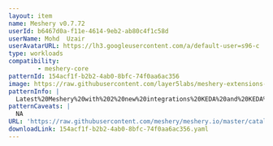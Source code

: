 ```yaml
---
layout: item
name: Meshery v0.7.72
userId: b6467d0a-f11e-4614-9eb2-ab80c4f1c58d
userName: Mohd  Uzair
userAvatarURL: https://lh3.googleusercontent.com/a/default-user=s96-c
type: workloads
compatibility: 
        - meshery-core
patternId: 154acf1f-b2b2-4ab0-8bfc-74f0aa6ac356
image: https://raw.githubusercontent.com/layer5labs/meshery-extensions-packages/master/action-assets/design-assets/154acf1f-b2b2-4ab0-8bfc-74f0aa6ac356-light.png,https://raw.githubusercontent.com/layer5labs/meshery-extensions-packages/master/action-assets/design-assets/154acf1f-b2b2-4ab0-8bfc-74f0aa6ac356-dark.png
patternInfo: |
  Latest%20Meshery%20with%202%20new%20integrations%20KEDA%20and%20KEDA%20HTTP%20Add-on%20and%20performance%20improvements.
patternCaveats: |
  NA
URL: 'https://raw.githubusercontent.com/meshery/meshery.io/master/catalog/154acf1f-b2b2-4ab0-8bfc-74f0aa6ac356.yaml'
downloadLink: 154acf1f-b2b2-4ab0-8bfc-74f0aa6ac356.yaml
---
```

